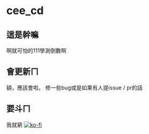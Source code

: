 # cee_cd

## 這是幹嘛
啊就可怕的111學測倒數啊

## 會更新ㄇ
額，應該會啦。
修一些bug或是如果有人提issue / pr的話

## 要斗ㄇ
我就窮
[![ko-fi](https://ko-fi.com/img/githubbutton_sm.svg)](https://ko-fi.com/V7V45J137)
